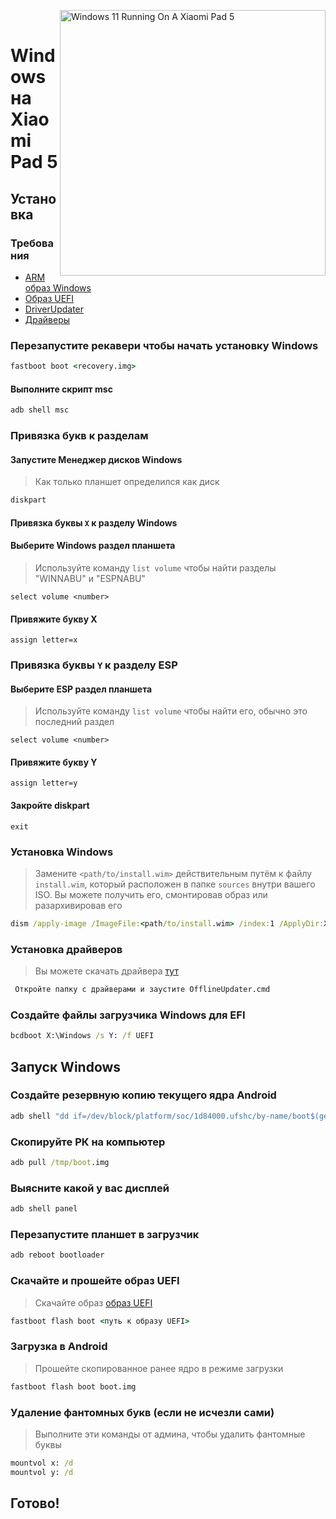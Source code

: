 ﻿﻿<img align="right" src="https://raw.githubusercontent.com/erdilS/Port-Windows-11-Xiaomi-Pad-5/main/nabu.png" width="425" alt="Windows 11 Running On A Xiaomi Pad 5">


# Windows на Xiaomi Pad 5

## Установка

### Требования
- [ARM образ Windows](https://uupdump.net/)
- [Образ UEFI](/images/)
- [DriverUpdater](https://github.com/WOA-Project/DriverUpdater/releases/latest)
- [Драйверы](https://github.com/map220v/MiPad5-drivers)

### Перезапустите рекавери чтобы начать установку Windows

```cmd
fastboot boot <recovery.img>
```

#### Выполните скрипт msc

```cmd
adb shell msc
```

### Привязка букв к разделам
  

#### Запустите Менеджер дисков Windows

> Как только планшет определился как диск

```cmd
diskpart
```


#### Привязка буквы  `X` к разделу Windows

#### Выберите Windows раздел планшета
> Используйте команду `list volume` чтобы найти разделы "WINNABU" и "ESPNABU"

```diskpart
select volume <number>
```

#### Привяжите букву X
```diskpart
assign letter=x
```

### Привязка буквы  `Y`  к разделу ESP

#### Выберите ESP раздел планшета
> Используйте команду `list volume` чтобы найти его, обычно это последний раздел

```diskpart
select volume <number>
```

#### Привяжите букву Y

```diskpart
assign letter=y
```

#### Закройте diskpart
```diskpart
exit
```

  
  

### Установка Windows

> Замените `<path/to/install.wim>` действительным путём к файлу `install.wim`, который расположен в папке `sources` внутри вашего ISO. Вы можете получить его, смонтировав образ или разархивировав его

```cmd
dism /apply-image /ImageFile:<path/to/install.wim> /index:1 /ApplyDir:X:\
```

### Установка драйверов

> Вы можете скачать драйвера [тут](https://github.com/map220v/MiPad5-Drivers/releases/latest)

```cmd
 Откройте папку с драйверами и заустите OfflineUpdater.cmd
```

### Создайте файлы загрузчика Windows для EFI

```cmd
bcdboot X:\Windows /s Y: /f UEFI
```

## Запуск Windows

### Создайте резервную копию текущего ядра Android

```cmd
adb shell "dd if=/dev/block/platform/soc/1d84000.ufshc/by-name/boot$(getprop ro.boot.slot_suffix) of=/tmp/boot.img"
```

### Скопируйте РК на компьютер

```cmd
adb pull /tmp/boot.img
```
### Выясните какой у вас дисплей

```cmd
adb shell panel
```
### Перезапустите планшет в загрузчик 

```cmd
adb reboot bootloader
```

### Скачайте и прошейте образ UEFI 
> Скачайте образ [образ UEFI](https://raw.githubusercontent.com/erdilS/Port-Windows-11-Xiaomi-Pad-5/main/images/xiaomi-nabu_secureboot-v2.img)
```cmd
fastboot flash boot <путь к образу UEFI>
```

### Загрузка в Android
> Прошейте скопированное ранее ядро в режиме загрузки

```cmd
fastboot flash boot boot.img
```
### Удаление фантомных букв (если не исчезли сами)
> Выполните эти команды от админа, чтобы удалить фантомные буквы
```cmd
mountvol x: /d
mountvol y: /d
```
## Готово!
